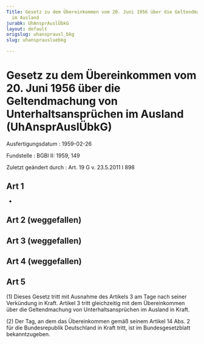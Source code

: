 ```yaml
---
Title: Gesetz zu dem Übereinkommen vom 20. Juni 1956 über die Geltendmachung von Unterhaltsansprüchen
  im Ausland
jurabk: UhAnsprAuslÜbkG
layout: default
origslug: uhansprausl_bkg
slug: uhansprausluebkg

---
```


# Gesetz zu dem Übereinkommen vom 20. Juni 1956 über die Geltendmachung von Unterhaltsansprüchen im Ausland (UhAnsprAuslÜbkG)

Ausfertigungsdatum
:   1959-02-26

Fundstelle
:   BGBl II: 1959, 149

Zuletzt geändert durch
:   Art. 19 G v. 23.5.2011 I 898

## Art 1

-

## Art 2 (weggefallen)

## Art 3 (weggefallen)

## Art 4 (weggefallen)

## Art 5

(1) Dieses Gesetz tritt mit Ausnahme des Artikels 3 am Tage nach
seiner Verkündung in Kraft. Artikel 3 tritt gleichzeitig mit dem
Übereinkommen über die Geltendmachung von Unterhaltsansprüchen im
Ausland in Kraft.

(2) Der Tag, an dem das Übereinkommen gemäß seinem Artikel 14 Abs. 2
für die Bundesrepublik Deutschland in Kraft tritt, ist im
Bundesgesetzblatt bekanntzugeben.


